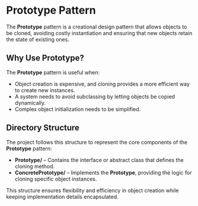# Prototype Pattern

The **Prototype** pattern is a creational design pattern that allows objects to be cloned, avoiding costly instantiation and ensuring that new objects retain the state of existing ones.

## Why Use Prototype?

The **Prototype** pattern is useful when:
- Object creation is expensive, and cloning provides a more efficient way to create new instances.
- A system needs to avoid subclassing by letting objects be copied dynamically.
- Complex object initialization needs to be simplified.

## Directory Structure

The project follows this structure to represent the core components of the **Prototype** pattern:

- **Prototype/** – Contains the interface or abstract class that defines the cloning method.
- **ConcretePrototype/** – Implements the **Prototype**, providing the logic for cloning specific object instances.

This structure ensures flexibility and efficiency in object creation while keeping implementation details encapsulated.
